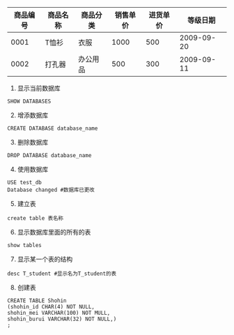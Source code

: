 | 商品编号 | 商品名称 | 商品分类 | 销售单价 | 进货单价 | 等级日期 |
| --- | --- | --- | --- | --- | --- |
| 0001 | T恤衫 | 衣服 | 1000 | 500 | 2009-09-20 |
| 0002 | 打孔器 | 办公用品 | 500 | 300 | 2009-09-11 |
1. 显示当前数据库
```
SHOW DATABASES
```

2. 增添数据库
```
CREATE DATABASE database_name
```
3. 删除数据库
```
DROP DATABASE database_name
```
4. 使用数据库
```
USE test_db
Database changed #数据库已更改
```
5. 建立表
```
create table 表名称
```
6. 显示数据库里面的所有的表
```
show tables
```
7. 显示某一个表的结构
```
desc T_student #显示名为T_student的表
```
8. 创建表
```
CREATE TABLE Shohin
(shohin_id CHAR(4) NOT NULL,
shohin_mei VARCHAR(100) NOT MULL,
shohin_burui VARCHAR(32) NOT NULL,)
;
```

